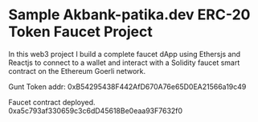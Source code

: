 # Sample Akbank-patika.dev ERC-20 Token Faucet Project
In this web3 project I build a complete faucet dApp using Ethersjs and Reactjs to connect to a wallet and interact with a Solidity faucet smart contract on the Ethereum Goerli network.


Gunt Token  addr:
0xB54295438F442AfD670A76e65D0EA21566a19c49

Faucet contract deployed. 
0xa5c793af330659c3c6dD45618Be0eaa93F7632f0